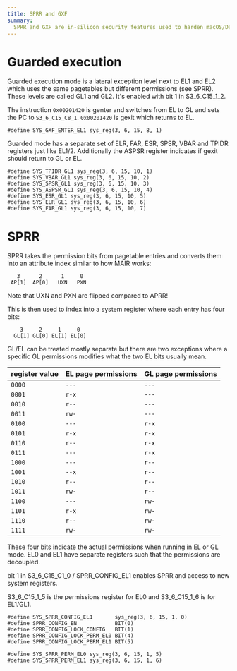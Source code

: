 ```yaml
---
title: SPRR and GXF
summary:
  SPRR and GXF are in-silicon security features used to harden macOS/Darwin
---
```



# Guarded execution

Guarded execution mode is a lateral exception level next to EL1 and EL2 which uses the same pagetables but different permissions (see SPRR). These levels are called GL1 and GL2. It's enabled with bit 1 in S3_6_C15_1_2.

The instruction `0x00201420` is genter and switches from EL to GL and sets the PC to `S3_6_C15_C8_1`.
`0x00201420` is gexit which returns to EL.

```
#define SYS_GXF_ENTER_EL1 sys_reg(3, 6, 15, 8, 1)
```

Guarded mode has a separate set of ELR, FAR, ESR, SPSR, VBAR and TPIDR registers just like EL1/2.
Additionally the ASPSR register indicates if gexit should return to GL or EL.

```
#define SYS_TPIDR_GL1 sys_reg(3, 6, 15, 10, 1)
#define SYS_VBAR_GL1 sys_reg(3, 6, 15, 10, 2)
#define SYS_SPSR_GL1 sys_reg(3, 6, 15, 10, 3)
#define SYS_ASPSR_GL1 sys_reg(3, 6, 15, 10, 4)
#define SYS_ESR_GL1 sys_reg(3, 6, 15, 10, 5)
#define SYS_ELR_GL1 sys_reg(3, 6, 15, 10, 6)
#define SYS_FAR_GL1 sys_reg(3, 6, 15, 10, 7)
```


# SPRR

SPRR takes the permission bits from pagetable entries and converts them into an attribute index similar to how MAIR works:

```
   3      2      1     0
 AP[1]  AP[0]   UXN   PXN
```

Note that UXN and PXN are flipped compared to APRR!

This is then used to index into a system register where each entry has four bits:


```
    3     2     1     0
  GL[1] GL[0] EL[1] EL[0]
```

GL/EL can be treated mostly separate but there are two exceptions where a specific GL permissions
modifies what the two EL bits usually mean.


| register value | EL page permissions | GL page permissions |
|-|-|-|
| `0000` | `---` | `---` |
| `0001` | `r-x` | `---` |
| `0010` | `r--` | `---` |
| `0011` | `rw-` | `---` |
| `0100` | `---` | `r-x` |
| `0101` | `r-x` | `r-x` |
| `0110` | `r--` | `r-x` |
| `0111` | `---` | `r-x` |
| `1000` | `---` | `r--` |
| `1001` | `--x` | `r--` |
| `1010` | `r--` | `r--` |
| `1011` | `rw-` | `r--` |
| `1100` | `---` | `rw-` |
| `1101` | `r-x` | `rw-` |
| `1110` | `r--` | `rw-` |
| `1111` | `rw-` | `rw-` |


These four bits indicate the actual permissions when running in EL or GL mode.
EL0 and EL1 have separate registers such that the permissions are decoupled.

bit 1 in S3_6_C15_C1_0 / SPRR_CONFIG_EL1 enables SPRR and access to new system registers.

S3_6_C15_1_5 is the permissions register for EL0 and S3_6_C15_1_6 is for EL1/GL1.

```
#define SYS_SPRR_CONFIG_EL1       sys_reg(3, 6, 15, 1, 0)
#define SPRR_CONFIG_EN            BIT(0)
#define SPRR_CONFIG_LOCK_CONFIG   BIT(1)
#define SPRR_CONFIG_LOCK_PERM_EL0 BIT(4)
#define SPRR_CONFIG_LOCK_PERM_EL1 BIT(5)

#define SYS_SPRR_PERM_EL0 sys_reg(3, 6, 15, 1, 5)
#define SYS_SPRR_PERM_EL1 sys_reg(3, 6, 15, 1, 6)
```

